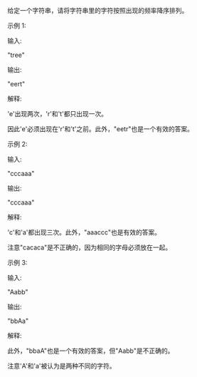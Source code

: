 给定一个字符串，请将字符串里的字符按照出现的频率降序排列。

示例 1:

输入:

"tree"

输出:

"eert"

解释:

'e'出现两次，'r'和't'都只出现一次。

因此'e'必须出现在'r'和't'之前。此外，"eetr"也是一个有效的答案。

示例 2:

输入:

"cccaaa"

输出:

"cccaaa"

解释:

'c'和'a'都出现三次。此外，"aaaccc"也是有效的答案。

注意"cacaca"是不正确的，因为相同的字母必须放在一起。

示例 3:

输入:

"Aabb"

输出:

"bbAa"

解释:

此外，"bbaA"也是一个有效的答案，但"Aabb"是不正确的。

注意'A'和'a'被认为是两种不同的字符。
